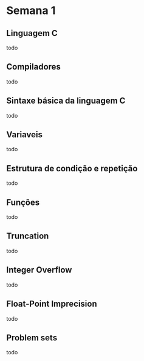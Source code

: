 # Semana 1

## Linguagem C
todo

## Compiladores
todo

## Sintaxe básica da linguagem C
todo

## Variaveis
todo

## Estrutura de condição e repetição
todo

## Funções
todo 

## Truncation
todo

## Integer Overflow
todo

## Float-Point Imprecision
todo

## Problem sets
todo
